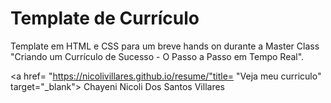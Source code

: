 # Template de Currículo 

Template em HTML e CSS para um breve hands on durante a Master Class "Criando um Currículo de Sucesso - O Passo a Passo em Tempo Real".
<!DOCTYPE html>
<a href= "https://nicolivillares.github.io/resume/"title= "Veja meu curriculo" target="_blank"> Chayeni Nicoli Dos Santos Villares </a>
